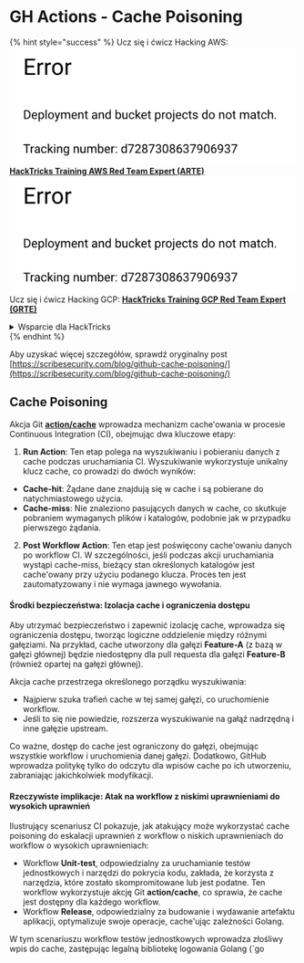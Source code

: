# GH Actions - Cache Poisoning

{% hint style="success" %}
Ucz się i ćwicz Hacking AWS:<img src="../../../.gitbook/assets/image (1) (1).png" alt="" data-size="line">[**HackTricks Training AWS Red Team Expert (ARTE)**](https://training.hacktricks.xyz/courses/arte)<img src="../../../.gitbook/assets/image (1) (1).png" alt="" data-size="line">\
Ucz się i ćwicz Hacking GCP: <img src="../../../.gitbook/assets/image (2).png" alt="" data-size="line">[**HackTricks Training GCP Red Team Expert (GRTE)**<img src="../../../.gitbook/assets/image (2).png" alt="" data-size="line">](https://training.hacktricks.xyz/courses/grte)

<details>

<summary>Wsparcie dla HackTricks</summary>

* Sprawdź [**plany subskrypcyjne**](https://github.com/sponsors/carlospolop)!
* **Dołącz do** 💬 [**grupy Discord**](https://discord.gg/hRep4RUj7f) lub [**grupy telegram**](https://t.me/peass) lub **śledź** nas na **Twitterze** 🐦 [**@hacktricks\_live**](https://twitter.com/hacktricks\_live)**.**
* **Podziel się sztuczkami hackingowymi, przesyłając PR-y do** [**HackTricks**](https://github.com/carlospolop/hacktricks) i [**HackTricks Cloud**](https://github.com/carlospolop/hacktricks-cloud) repozytoriów github.

</details>
{% endhint %}

Aby uzyskać więcej szczegółów, sprawdź oryginalny post [https://scribesecurity.com/blog/github-cache-poisoning/](https://scribesecurity.com/blog/github-cache-poisoning/)

## Cache Poisoning

Akcja Git [**action/cache**](https://github.com/actions/cache) wprowadza mechanizm cache'owania w procesie Continuous Integration (CI), obejmując dwa kluczowe etapy:

1. **Run Action**: Ten etap polega na wyszukiwaniu i pobieraniu danych z cache podczas uruchamiania CI. Wyszukiwanie wykorzystuje unikalny klucz cache, co prowadzi do dwóch wyników:
* **Cache-hit**: Żądane dane znajdują się w cache i są pobierane do natychmiastowego użycia.
* **Cache-miss**: Nie znaleziono pasujących danych w cache, co skutkuje pobraniem wymaganych plików i katalogów, podobnie jak w przypadku pierwszego żądania.
2. **Post Workflow Action**: Ten etap jest poświęcony cache'owaniu danych po workflow CI. W szczególności, jeśli podczas akcji uruchamiania wystąpi cache-miss, bieżący stan określonych katalogów jest cache'owany przy użyciu podanego klucza. Proces ten jest zautomatyzowany i nie wymaga jawnego wywołania.

#### Środki bezpieczeństwa: Izolacja cache i ograniczenia dostępu

Aby utrzymać bezpieczeństwo i zapewnić izolację cache, wprowadza się ograniczenia dostępu, tworząc logiczne oddzielenie między różnymi gałęziami. Na przykład, cache utworzony dla gałęzi **Feature-A** (z bazą w gałęzi głównej) będzie niedostępny dla pull requesta dla gałęzi **Feature-B** (również opartej na gałęzi głównej).

Akcja cache przestrzega określonego porządku wyszukiwania:

* Najpierw szuka trafień cache w tej samej gałęzi, co uruchomienie workflow.
* Jeśli to się nie powiedzie, rozszerza wyszukiwanie na gałąź nadrzędną i inne gałęzie upstream.

Co ważne, dostęp do cache jest ograniczony do gałęzi, obejmując wszystkie workflow i uruchomienia danej gałęzi. Dodatkowo, GitHub wprowadza politykę tylko do odczytu dla wpisów cache po ich utworzeniu, zabraniając jakichkolwiek modyfikacji.

#### Rzeczywiste implikacje: Atak na workflow z niskimi uprawnieniami do wysokich uprawnień

Ilustrujący scenariusz CI pokazuje, jak atakujący może wykorzystać cache poisoning do eskalacji uprawnień z workflow o niskich uprawnieniach do workflow o wysokich uprawnieniach:

* Workflow **Unit-test**, odpowiedzialny za uruchamianie testów jednostkowych i narzędzi do pokrycia kodu, zakłada, że korzysta z narzędzia, które zostało skompromitowane lub jest podatne. Ten workflow wykorzystuje akcję Git **action/cache**, co sprawia, że cache jest dostępny dla każdego workflow.
* Workflow **Release**, odpowiedzialny za budowanie i wydawanie artefaktu aplikacji, optymalizuje swoje operacje, cache'ując zależności Golang.

W tym scenariuszu workflow testów jednostkowych wprowadza złośliwy wpis do cache, zastępując legalną bibliotekę logowania Golang (\`go
